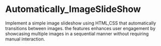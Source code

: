 # Automatically_ImageSlideShow
Implement a simple image slideshow using HTML,CSS that automatically transitions between images.
the features enhances user engagement by showcasing multiple images in a sequential manner 
without requiring manual interaction.
